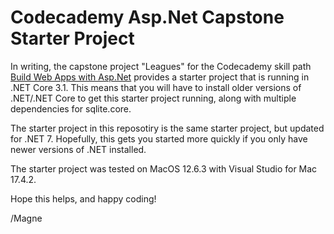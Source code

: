 # Codecademy Asp.Net Capstone Starter Project

In writing, the capstone project "Leagues" for the Codecademy skill path [Build Web Apps with Asp.Net](https://www.codecademy.com/learn/paths/build-web-apps-with-asp-net) provides a starter project that is running in .NET Core 3.1. This means that you will have to install older versions of .NET/.NET Core to get this starter project running, along with multiple dependencies for sqlite.core. 

The starter project in this reposotiry is the same starter project, but updated for .NET 7. Hopefully, this gets you started more quickly if you only have newer versions of .NET installed. 

The starter project was tested on MacOS 12.6.3 with Visual Studio for Mac 17.4.2.

Hope this helps, and happy coding!

/Magne
